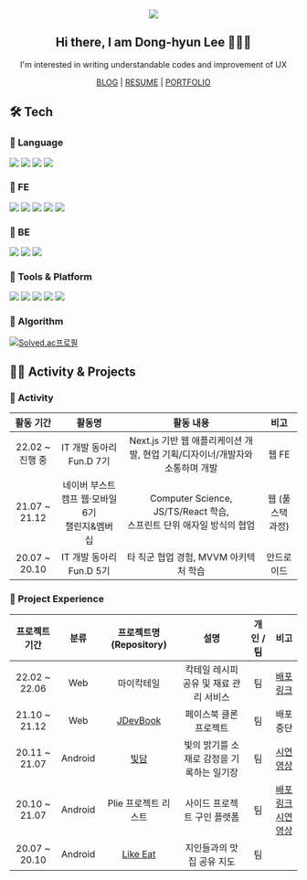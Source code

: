 <!-- ## Hi there, I am Dong-hyun 🙋🏻‍♂️</h2> -->

<!-- [![Velog Badge](https://img.shields.io/badge/-Velog-red?link=https://velog.io/@dev_2dong/)](https://velog.io/@dev_2dong/) <a href="mailto:linear14@naver.com"><img src="https://img.shields.io/badge/E--mail-linear14%40naver.com-brightgreen?link=linear14@naver.com"/></a><br>

`UI/UX`구현에 관심이 많은 개발자 이동현입니다. -->

<!-- ## 🎄 Portfolio
| 항목 | 링크 |
|:---:|:---:|
| 이력서 | [Click Me](https://rattle-eyelash-eaa.notion.site/edec9bbbe6f349518be78728c3ac5081) |
| 포트폴리오 | [Click Me](https://rattle-eyelash-eaa.notion.site/a3771b6abf894b10acbdca70457e0031?v=507ae46b12b6446f8bde91faed2f09d8) | -->

<div align="center">
  <a href="https://hits.seeyoufarm.com"><img src="https://hits.seeyoufarm.com/api/count/incr/badge.svg?url=https://github.com/linear14/hit-counter&count_bg=%23FFB100&title_bg=%23555555&icon=&icon_color=%23E7E7E7&title=hits&edge_flat=false"/></a>
  <h2>Hi there, I am Dong-hyun Lee 🙋🏻‍♂️</h2>
  <p>I'm interested in writing understandable codes and improvement of UX</p>
  
  <div>
    <a href="https://velog.io/@dev_2dong/">BLOG</a>
    <span>|</span>
    <a href="https://rattle-eyelash-eaa.notion.site/edec9bbbe6f349518be78728c3ac5081">RESUME</a>
    <span>|</span>
    <a href="https://rattle-eyelash-eaa.notion.site/a3771b6abf894b10acbdca70457e0031?v=507ae46b12b6446f8bde91faed2f09d8">PORTFOLIO</a>
  </div>
  
  
</div>



## 🛠 Tech 
### 🚩 Language
<img src="https://img.shields.io/badge/-JavaScript-%23F7DF1E?logo=JavaScript&logoColor=black"/> <img src="https://img.shields.io/badge/-TypeScript-%233178C6?logo=TypeScript&logoColor=white"/> <img src="https://img.shields.io/badge/-Kotlin-%230095D5?logo=Kotlin&logoColor=white"/> <img src="https://img.shields.io/badge/-Java-%23007396?logo=Java&logoColor=white"/> <br>

### 🚩 FE
<img src="https://img.shields.io/badge/-React-%2361DAFB?logo=React&logoColor=black"/> <img src="https://img.shields.io/badge/-Next.js-%23000000?logo=Next.js&logoColor=white"/> <img src="https://img.shields.io/badge/-Styled-%23DB7093?logo=styled-components&logoColor=white"/> <img src="https://img.shields.io/badge/-Recoil-%233578e5?logo=RECOIL&logoColor=white"/> <img src="https://img.shields.io/badge/-Android-%233DDC84?logo=Android&logoColor=white"/>

### 🚩 BE
<img src="https://img.shields.io/badge/-Node.js-%23339933?logo=Node.js&logoColor=white"/> <img src="https://img.shields.io/badge/-Express-%23000000?logo=Express&logoColor=white"/> <img src="https://img.shields.io/badge/-MySQL-%234479A1?logo=MySQL&logoColor=white"/>

### 🚩 Tools & Platform
<img src="https://img.shields.io/badge/-Firebase-%23FFCA28?logo=Firebase&logoColor=black"/> <img src="https://img.shields.io/badge/-Slack-%234A154B?logo=Slack&logoColor=white"/> <img src="https://img.shields.io/badge/-Notion-%23000000?logo=Notion&logoColor=white"/> <img src="https://img.shields.io/badge/-Figma-%23F24E1E?logo=Figma&logoColor=white"/> <img src="https://img.shields.io/badge/-Zeplin-%23fdca2f"/>
 
### 🚩 Algorithm
[![Solved.ac프로필](http://mazassumnida.wtf/api/v2/generate_badge?boj=linear114)](https://solved.ac/linear114)

## 🏃‍♀️ Activity & Projects
### 🚩 Activity
| 활동 기간 | 활동명 | 활동 내용 | 비고 |
|:------:|:---:|:---:|:---:|
| 22.02 ~ 진행 중 | IT 개발 동아리 Fun.D 7기 | Next.js 기반 웹 애플리케이션 개발, 현업 기획/디자이너/개발자와 소통하며 개발 | 웹 FE |
| 21.07 ~ 21.12 | 네이버 부스트캠프 웹·모바일 6기<br>챌린지&멤버십 | Computer Science, JS/TS/React 학습,<br>스프린트 단위 애자일 방식의 협업 | 웹 (풀스택 과정) |
| 20.07 ~ 20.10 | IT 개발 동아리 Fun.D 5기 | 타 직군 협업 경험, MVVM 아키텍처 학습 | 안드로이드 |

### 🚩 Project Experience
| 프로젝트 기간 | 분류 | 프로젝트명(Repository) | 설명 | 개인 / 팀 | 비고 |
| :------: | :---: |:---: | :---: | :---: | :---: |
| 22.02 ~ 22.06 | Web | 마이칵테일 | 칵테일 레시피 공유 및 재료 관리 서비스 | 팀 | [배포 링크](https://www.masileng.com) |
| 21.10 ~ 21.12 | Web | [JDevBook](https://github.com/linear14/WEB13-JDevBook) | 페이스북 클론 프로젝트 | 팀 | 배포 중단 |
| 20.11 ~ 21.07 | Android | [빛담](https://github.com/linear14/BDProject) | 빛의 밝기를 소재로 감정을 기록하는 일기장 | 팀 | [시연 영상](https://www.youtube.com/watch?v=UzTgOJHKg9k) |
| 20.10 ~ 21.07 | Android | Plie 프로젝트 리스트 | 사이드 프로젝트 구인 플랫폼 | 팀 | [배포 링크](https://play.google.com/store/apps/details?id=org.fakedev.plie.release)<br>[시연 영상](https://www.youtube.com/watch?v=bf61zHwT1x0) |
| 20.07 ~ 20.10 | Android | [Like Eat](https://github.com/linear14/LikeEat) | 지인들과의 맛집 공유 지도 | 팀 | |
